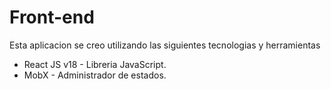 # Front-end
Esta aplicacion se creo utilizando las siguientes tecnologias y herramientas

- React JS v18 - Libreria JavaScript.
- MobX - Administrador de estados. 

